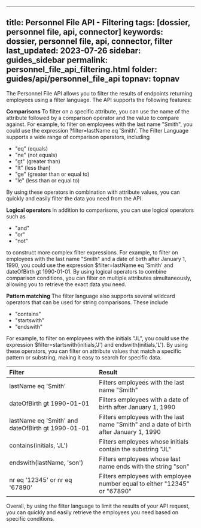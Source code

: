 
---
title: Personnel File API - Filtering
tags: [dossier, personnel file, api, connector]
keywords: dossier, personnel file, api, connector, filter
last_updated: 2023-07-26
sidebar: guides_sidebar
permalink: personnel_file_api_filtering.html
folder: guides/api/personnel_file_api
topnav: topnav
---

The Personnel File API allows you to filter the results of endpoints returning employees using a filter language. The API supports the following features:

**Comparisons**
To filter on a specific attribute, you can use the name of the attribute followed by a comparison operator and the value to compare against. For example, to filter on employees with the last name "Smith", you could use the expression ?filter=lastName eq 'Smith'. The Filter Language supports a wide range of comparison operators, including 

- "eq" (equals)
- "ne" (not equals)
- "gt" (greater than)
- "lt" (less than)
- "ge" (greater than or equal to)
- "le" (less than or equal to) 

By using these operators in combination with attribute values, you can quickly and easily filter the data you need from the API.

**Logical operators** 
In addition to comparisons, you can use logical operators such as 

- "and"
- "or"
- "not" 

to construct more complex filter expressions. For example, to filter on employees with the last name "Smith" and a date of birth after January 1, 1990, you could use the expression $filter=lastName eq 'Smith' and dateOfBirth gt 1990-01-01. By using logical operators to combine comparison conditions, you can filter on multiple attributes simultaneously, allowing you to retrieve the exact data you need.

**Pattern matching**
The filter language also supports several wildcard operators that can be used for string comparisons. These include

- "contains"
- "startswith"
- "endswith" 

For example, to filter on employees with the initials "JL", you could use the expression $filter=startswith(initials,'J') and endswith(initials,'L'). By using these operators, you can filter on attribute values that match a specific pattern or substring, making it easy to search for specific data.

| Filter                                            | Result                                                                                 |
|:--------------------------------------------------|:---------------------------------------------------------------------------------------|
| lastName eq 'Smith'                               | Filters employees with the last name "Smith"                                           |
| dateOfBirth gt 1990-01-01                         | Filters employees with a date of birth after January 1, 1990                           |
| lastName eq 'Smith' and dateOfBirth gt 1990-01-01 | Filters employees with the last name "Smith" and a date of birth after January 1, 1990 |
| contains(initials, 'JL')                          | Filters employees whose initials contain the substring "JL"                            |
| endswith(lastName, 'son')                         | Filters employees whose last name ends with the string "son"                           |
| nr eq '12345' or nr eq '67890'                    | Filters employees with employee number equal to either "12345" or "67890"              |


Overall, by using the filter language to limit the results of your API request, you can quickly and easily retrieve the employees you need based on specific conditions.
